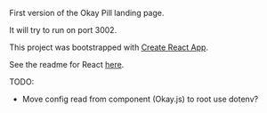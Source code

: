 First version of the Okay Pill landing page.

It will try to run on port 3002.

This project was bootstrapped with [Create React App](https://github.com/facebookincubator/create-react-app).

See the readme for React [here](https://github.com/facebookincubator/create-react-app/blob/master/packages/react-scripts/template/README.md).

TODO:
- Move config read from component (Okay.js) to root
    use dotenv?
